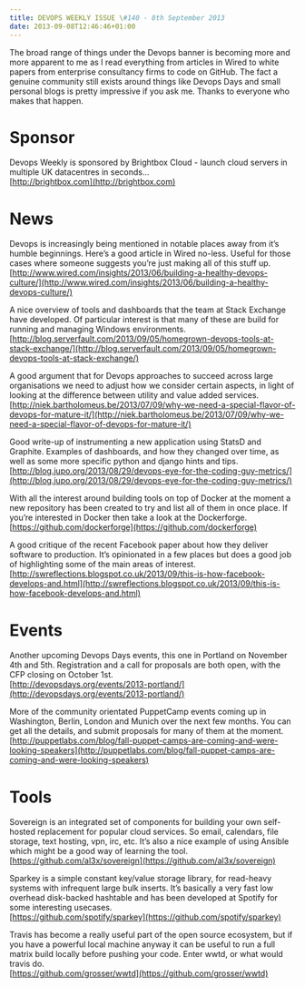 ```yaml
---
title: DEVOPS WEEKLY ISSUE \#140 - 8th September 2013 
date: 2013-09-08T12:46:46+01:00
---
```


The broad range of things under the Devops banner is becoming more and more apparent to me as I read everything from articles in Wired to white papers from enterprise consultancy firms to code on GitHub. The fact a genuine community still exists around things like Devops Days and small personal blogs is pretty impressive if you ask me. Thanks to everyone who makes that happen.


Sponsor
======

Devops Weekly is sponsored by Brightbox Cloud - launch cloud servers in multiple UK datacentres in seconds...
<br>[http://brightbox.com](http://brightbox.com)


News
====

Devops is increasingly being mentioned in notable places away from it’s humble beginnings. Here’s a good article in Wired no-less. Useful for those cases where someone suggests you’re just making all of this stuff up.
<br>[http://www.wired.com/insights/2013/06/building-a-healthy-devops-culture/](http://www.wired.com/insights/2013/06/building-a-healthy-devops-culture/)


A nice overview of tools and dashboards that the team at Stack Exchange have developed. Of particular interest is that many of these are build for running and managing Windows environments.
<br>[http://blog.serverfault.com/2013/09/05/homegrown-devops-tools-at-stack-exchange/](http://blog.serverfault.com/2013/09/05/homegrown-devops-tools-at-stack-exchange/)


A good argument that for Devops approaches to succeed across large organisations we need to adjust how we consider certain aspects, in light of looking at the difference between utility and value added services.
<br>[http://niek.bartholomeus.be/2013/07/09/why-we-need-a-special-flavor-of-devops-for-mature-it/](http://niek.bartholomeus.be/2013/07/09/why-we-need-a-special-flavor-of-devops-for-mature-it/)


Good write-up of instrumenting a new application using StatsD and Graphite. Examples of dashboards, and how they changed over time, as well as some more specific python and django hints and tips.
<br>[http://blog.jupo.org/2013/08/29/devops-eye-for-the-coding-guy-metrics/](http://blog.jupo.org/2013/08/29/devops-eye-for-the-coding-guy-metrics/)


With all the interest around building tools on top of Docker at the moment a new repository has been created to try and list all of them in once place. If you’re interested in Docker then take a look at the Dockerforge.
<br>[https://github.com/dockerforge](https://github.com/dockerforge)


A good critique of the recent Facebook paper about how they deliver software to production. It’s opinionated in a few places but does a good job of highlighting some of the main areas of interest.
<br>[http://swreflections.blogspot.co.uk/2013/09/this-is-how-facebook-develops-and.html](http://swreflections.blogspot.co.uk/2013/09/this-is-how-facebook-develops-and.html)


Events
======

Another upcoming Devops Days events, this one in Portland on November 4th and 5th. Registration and a call for proposals are both open, with the CFP closing on October 1st.
<br>[http://devopsdays.org/events/2013-portland/](http://devopsdays.org/events/2013-portland/)


More of the community orientated PuppetCamp events coming up in Washington, Berlin, London and Munich over the next few months. You can get all the details, and submit proposals for many of them at the moment.
<br>[http://puppetlabs.com/blog/fall-puppet-camps-are-coming-and-were-looking-speakers](http://puppetlabs.com/blog/fall-puppet-camps-are-coming-and-were-looking-speakers)


Tools
====

Sovereign is an integrated set of components for building your own self-hosted replacement for popular cloud services. So email, calendars, file storage, text hosting, vpn, irc, etc. It’s also a nice example of using Ansible which might be a good way of learning the tool.
<br>[https://github.com/al3x/sovereign](https://github.com/al3x/sovereign)


Sparkey is a simple constant key/value storage library, for read-heavy systems with infrequent large bulk inserts. It’s basically a very fast low overhead disk-backed hashtable and has been developed at Spotify for some interesting usecases.
<br>[https://github.com/spotify/sparkey](https://github.com/spotify/sparkey)


Travis has become a really useful part of the open source ecosystem, but if you have a powerful local machine anyway it can be useful to run a full matrix build locally before pushing your code. Enter wwtd, or what would travis do.
<br>[https://github.com/grosser/wwtd](https://github.com/grosser/wwtd)



